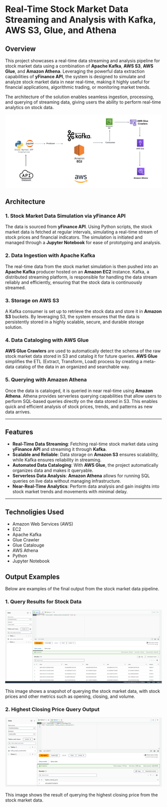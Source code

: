 # Real-Time Stock Market Data Streaming and Analysis with Kafka, AWS S3, Glue, and Athena

## Overview

This project showcases a real-time data streaming and analysis pipeline for stock market data using a combination of **Apache Kafka**, **AWS S3**, **AWS Glue**, and **Amazon Athena**. Leveraging the powerful data extraction capabilities of **yFinance API**, the system is designed to simulate and analyze stock market data in near real-time, making it highly useful for financial applications, algorithmic trading, or monitoring market trends.

The architecture of the solution enables seamless ingestion, processing, and querying of streaming data, giving users the ability to perform real-time analytics on stock data.

![Architecture Diagram](./Architecture_kafka.png)

## Architecture

### 1. **Stock Market Data Simulation via yFinance API**

   The data is sourced from **yFinance API**. Using Python scripts, the stock market data is fetched at regular intervals, simulating a real-time stream of stock prices and financial indicators. The simulation is initiated and managed through a **Jupyter Notebook** for ease of prototyping and analysis.

### 2. **Data Ingestion with Apache Kafka**

   The real-time data from the stock market simulation is then pushed into an **Apache Kafka** producer hosted on an **Amazon EC2** instance. Kafka, a distributed streaming platform, is responsible for handling the data stream reliably and efficiently, ensuring that the stock data is continuously streamed.

### 3. **Storage on AWS S3**

   A Kafka consumer is set up to retrieve the stock data and store it in **Amazon S3** buckets. By leveraging S3, the system ensures that the data is persistently stored in a highly scalable, secure, and durable storage solution.

### 4. **Data Cataloging with AWS Glue**

   **AWS Glue Crawlers** are used to automatically detect the schema of the raw stock market data stored in S3 and catalog it for future queries. **AWS Glue** simplifies the ETL (Extract, Transform, Load) process by creating a meta-data catalog of the data in an organized and searchable way.

### 5. **Querying with Amazon Athena**

   Once the data is cataloged, it is queried in near real-time using **Amazon Athena**. Athena provides serverless querying capabilities that allow users to perform SQL-based queries directly on the data stored in S3. This enables quick and efficient analysis of stock prices, trends, and patterns as new data arrives.

---

## Features

- **Real-Time Data Streaming**: Fetching real-time stock market data using **yFinance API** and streaming it through **Kafka**.
- **Scalable and Reliable**: Data storage on **Amazon S3** ensures scalability, while Kafka ensures reliability in streaming.
- **Automated Data Cataloging**: With **AWS Glue**, the project automatically organizes data and makes it queryable.
- **Serverless Data Analysis**: **Amazon Athena** allows for running SQL queries on live data without managing infrastructure.
- **Near-Real-Time Analytics**: Perform data analysis and gain insights into stock market trends and movements with minimal delay.

---

## Technoligies Used


- Amazon Web Services (AWS)
- EC2
- Apache Kafka
- Glue Crawler
- Glue Catalouge
- AWS Athena
- Python
- Jupyter Notebook

## Output Examples

Below are examples of the final output from the stock market data pipeline.

### 1. Query Results for Stock Data

![Query Results](./photos/Query_result.png)

This image shows a snapshot of querying the stock market data, with stock prices and other metrics such as opening, closing, and volume.

### 2. Highest Closing Price Query Output

![Highest Closing Price](./photos/highest_closing_price.png)

This image shows the result of querying the highest closing price from the stock market data.
